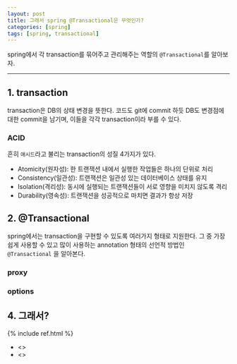 ```yaml
---
layout: post
title: 그래서 spring @Transactional은 무엇인가?
categories: [spring]
tags: [spring, transactional]
---
```


spring에서 각 transaction를 묶어주고 관리해주는 역할의 `@Transactional`를 알아보자.
<hr>

## 1. transaction
transaction은 DB의 상태 변경을 뜻한다. 코드도 git에 commit 하듯 DB도 변경점에 대한 commit을 남기며, 이들을 각각 transaction이라 부를 수 있다.

### ACID
흔히 `애시드`라고 불리는 transaction의 성질 4가지가 있다.

* Atomicity(원자성): 한 트랜잭션 내에서 실행한 작업들은 하나의 단위로 처리
* Consistency(일관성): 트랜잭션은 일관성 있는 데이터베이스 상태를 유지
* Isolation(격리성): 동시에 실행되는 트랜잭션들이 서로 영향을 미치지 않도록 격리
* Durability(영속성): 트랜잭션을 성공적으로 마치면 결과가 항상 저장

## 2. @Transactional
spring에서는 transaction을 구현할 수 있도록 여러가지 형태로 지원한다. 그 중 가장 쉽게 사용할 수 있고 많이 사용하는 annotation 형태의 선언적 방법인 `@Transactional` 을 알아본다.

### proxy
### options

## 4. 그래서?


{% include ref.html %}
* <>
* <>
